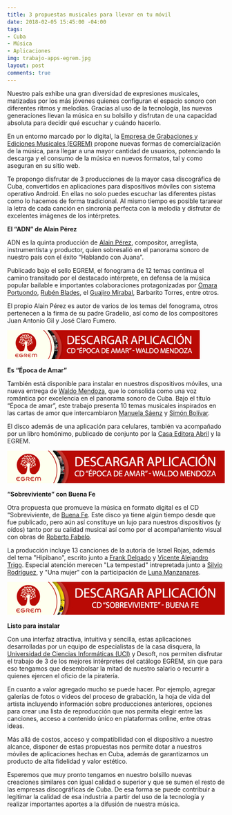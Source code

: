 ```yaml
---
title: 3 propuestas musicales para llevar en tu móvil
date: 2018-02-05 15:45:00 -04:00
tags:
- Cuba
- Música
- Aplicaciones
img: trabajo-apps-egrem.jpg
layout: post
comments: true
---
```


Nuestro país exhibe una gran diversidad de expresiones musicales, matizadas por los más jóvenes quienes configuran el espacio sonoro con diferentes ritmos y melodías. Gracias al uso de la tecnología, las nuevas generaciones llevan la música en su bolsillo y disfrutan de una capacidad absoluta para decidir qué escuchar y cuándo hacerlo.

En un entorno marcado por lo digital, la [Empresa de Grabaciones y Ediciones Musicales (EGREM)](http://www.egrem.com/es/) propone nuevas formas de comercialización de la música, para llegar a una mayor cantidad de usuarios, potenciando la descarga y el consumo de la música en nuevos formatos, tal y como aseguran en su sitio web.

Te propongo disfrutar de 3 producciones de la mayor casa discográfica de Cuba, convertidos en aplicaciones para dispositivos móviles con sistema operativo Android. En ellas no solo puedes escuchar las diferentes pistas como lo hacemos de forma tradicional. Al mismo tiempo es posible tararear la letra de cada canción en sincronía perfecta con la melodía y disfrutar de excelentes imágenes de los intérpretes.

**El “ADN” de Alain Pérez**

ADN es la quinta producción de [Alain Pérez](https://www.ecured.cu/Alain_Pérez), compositor, arreglista, instrumentista y productor, quien sobresalió en el panorama sonoro de nuestro país con el éxito “Hablando con Juana”.

Publicado bajo el sello EGREM, el fonograma de 12 temas continua el camino transitado por el destacado intérprete, en defensa de la música popular bailable e importantes colaboraciones protagonizadas por [Omara Portuondo](https://www.ecured.cu/Omara_Portuondo), [Rubén Blades](https://www.ecured.cu/Rub%C3%A9n_Blades), el [Guajiro Mirabal](https://www.ecured.cu/Guajiro_Mirabal), Barbarito Torres, entre otros.

El propio Alain Pérez es autor de varios de los temas del fonograma, otros pertenecen a la firma de su padre Gradelio, así como de los compositores Juan Antonio Gil y José Claro Fumero.

<a href="http://www.egrem.com/images/articles/APP/AlainPerez_ADN.apk" rel="attachment wp-att-15841"><img class="aligncenter wp-image-15841" src="../assets/img/descargar-app-epoca.jpg" alt="Clic aquí para descar la app del CD &quot;ADN&quot; de Alain Pérez" width="446" height="67" /></a>

**Es “Época de Amar”**

También está disponible para instalar en nuestros dispositivos móviles, una nueva entrega de [Waldo Mendoza](http://waldomendoza.com/), que lo consolida como una voz romántica por excelencia en el panorama sonoro de Cuba. Bajo el título “Época de amar”, este trabajo presenta 10 temas musicales inspirados en las cartas de amor que intercambiaron [Manuela Sáenz](https://www.ecured.cu/Manuela_S%C3%A1enz) y [Simón Bolívar](https://www.ecured.cu/Sim%C3%B3n_Bol%C3%ADvar).

El disco además de una aplicación para celulares, también va acompañado por un libro homónimo, publicado de conjunto por la [Casa Editora Abril](http://www.editoraabril.cu) y la EGREM.

![descargar-app-epoca.jpg](/assets/img/descargar-app-epoca.jpg)

**“Sobreviviente” con Buena Fe**

Otra propuesta que promueve la música en formato digital es el CD “Sobreviviente, de [Buena Fe](http://buena-fe.com/). Este disco ya tiene algún tiempo desde que fue publicado, pero aún así constituye un lujo para nuestros dispositivos (y oídos) tanto por su calidad musical así como por el acompañamiento visual con obras de [Roberto Fabelo](https://www.ecured.cu/Fabelo).

La producción incluye 13 canciones de la autoría de Israel Rojas, además del tema "Hipibano", escrito junto a [Frank Delgado](https://www.ecured.cu/Frank_Delgado) y [Vicente Alejandro Trigo](https://www.ecured.cu/Vicente_Alejandro_Trigo). Especial atención merecen "La tempestad" intrepretada junto a [Silvio Rodríguez](https://www.ecured.cu/Silvio_Rodr%C3%ADguez), y "Una mujer" con la participación de [Luna Manzanares](https://www.ecured.cu/Luna_Manzanares).

![descargar-app-sobreviviente.jpg](/assets/img/descargar-app-sobreviviente.jpg)

**Listo para instalar**

Con una interfaz atractiva, intuitiva y sencilla, estas aplicaciones desarrolladas por un equipo de especialistas de la casa disquera, la [Universidad de Ciencias Informáticas (UCI)](http://www.uci.cu) y Desoft, nos permiten disfrutar el trabajo de 3 de los mejores intérpretes del catálogo EGREM, sin que para eso tengamos que desembolsar la mitad de nuestro salario o recurrir a quienes ejercen el oficio de la piratería.

En cuanto a valor agregado mucho se puede hacer. Por ejemplo, agregar galerías de fotos o videos del proceso de grabación, la hoja de vida del artista incluyendo información sobre producciones anteriores, opciones para crear una lista de reproducción que nos permita elegir entre las canciones, acceso a contenido único en plataformas online, entre otras ideas.

Más allá de costos, acceso y compatibilidad con el dispositivo a nuestro alcance, disponer de estas propuestas nos permite dotar a nuestros móviles de aplicaciones hechas en Cuba, además de garantizarnos un producto de alta fidelidad y valor estético.

Esperemos que muy pronto tengamos en nuestro bolsillo nuevas creaciones similares con igual calidad o superior y que se sumen el resto de las empresas discográficas de Cuba. De esa forma se puede contribuir a legitimar la calidad de esa industria a partir del uso de la tecnología y realizar importantes aportes a la difusión de nuestra música.
